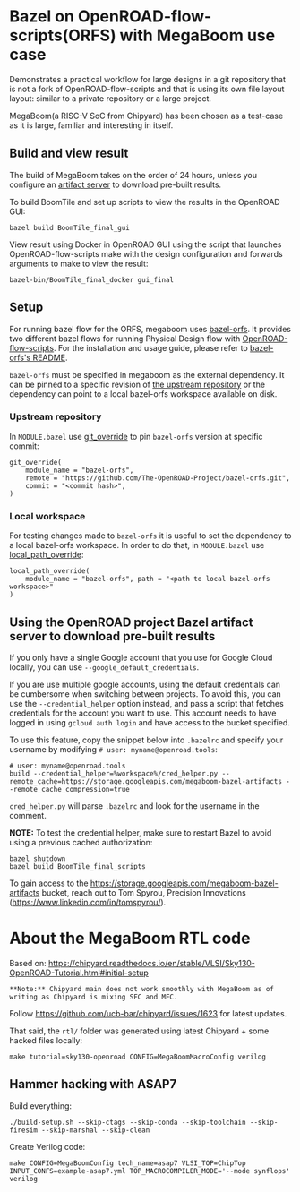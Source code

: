 Bazel on OpenROAD-flow-scripts(ORFS) with MegaBoom use case
===========================================================

Demonstrates a practical workflow for large designs in a git repository that is not a fork of OpenROAD-flow-scripts and that is using its own file layout layout: similar to a private repository or a large project.

MegaBoom(a RISC-V SoC from Chipyard) has been chosen as a test-case as it is large, familiar and interesting in itself.

Build and view result
---------------------

The build of MegaBoom takes on the order of 24 hours, unless you configure an
[artifact server](#using-the-openroad-project-bazel-artifact-server-to-download-pre-built-results)
to download pre-built results.

To build BoomTile and set up scripts to view the results in the OpenROAD GUI:

    bazel build BoomTile_final_gui

View result using Docker in OpenROAD GUI using the script that launches OpenROAD-flow-scripts
make with the design configuration and forwards arguments to make to view the result:

    bazel-bin/BoomTile_final_docker gui_final

Setup
-----

For running bazel flow for the ORFS, megaboom uses [bazel-orfs](https://github.com/The-OpenROAD-Project/bazel-orfs).
It provides two different bazel flows for running Physical Design flow with [OpenROAD-flow-scripts](https://github.com/The-OpenROAD-Project/OpenROAD-flow-scripts).
For the installation and usage guide, please refer to [bazel-orfs's README](https://github.com/The-OpenROAD-Project/bazel-orfs/blob/main/README.md).

`bazel-orfs` must be specified in megaboom as the external dependency.
It can be pinned to a specific revision of [the upstream repository](https://github.com/The-OpenROAD-Project/bazel-orfs) or the dependency can point to a local bazel-orfs workspace available on disk.

### Upstream repository

In `MODULE.bazel` use [git_override](https://bazel.build/rules/lib/globals/module#git_override) to pin `bazel-orfs` version at specific commit:

```
git_override(
    module_name = "bazel-orfs",
    remote = "https://github.com/The-OpenROAD-Project/bazel-orfs.git",
    commit = "<commit hash>",
)
```

### Local workspace

For testing changes made to `bazel-orfs` it is useful to set the dependency to a local bazel-orfs workspace.
In order to do that, in `MODULE.bazel` use [local_path_override](https://bazel.build/rules/lib/globals/module#local_path_override):

```
local_path_override(
    module_name = "bazel-orfs", path = "<path to local bazel-orfs workspace>"
)
```

Using the OpenROAD project Bazel artifact server to download pre-built results
------------------------------------------------------------------------------

If you only have a single Google account that you use for Google Cloud locally, you can use
`--google_default_credentials`.

If you are use multiple google accounts, using the default credentials can be cumbersome when
switching between projects. To avoid this, you can use the `--credential_helper` option
instead, and pass a script that fetches credentials for the account you want to use. This
account needs to have logged in using `gcloud auth login` and have access to the bucket
specified.

To use this feature, copy the snippet below into `.bazelrc` and specify your username by modifying `# user: myname@openroad.tools`:

    # user: myname@openroad.tools
    build --credential_helper=%workspace%/cred_helper.py --remote_cache=https://storage.googleapis.com/megaboom-bazel-artifacts --remote_cache_compression=true

`cred_helper.py` will parse `.bazelrc` and look for the username in the comment.

**NOTE:** To test the credential helper, make sure to restart Bazel to avoid using a previous
cached authorization:

    bazel shutdown
    bazel build BoomTile_final_scripts

To gain access to the https://storage.googleapis.com/megaboom-bazel-artifacts bucket,
reach out to Tom Spyrou, Precision Innovations (https://www.linkedin.com/in/tomspyrou/).

About the MegaBoom RTL code
===========================

Based on: https://chipyard.readthedocs.io/en/stable/VLSI/Sky130-OpenROAD-Tutorial.html#initial-setup

```
**Note:** Chipyard main does not work smoothly with MegaBoom as of writing as Chipyard is mixing SFC and MFC.
```

Follow https://github.com/ucb-bar/chipyard/issues/1623 for latest updates.

That said, the `rtl/` folder was generated using latest Chipyard + some hacked files locally:

```
make tutorial=sky130-openroad CONFIG=MegaBoomMacroConfig verilog
```

Hammer hacking with ASAP7
-------------------------

Build everything:

```
./build-setup.sh --skip-ctags --skip-conda --skip-toolchain --skip-firesim --skip-marshal --skip-clean
```

Create Verilog code:

```
make CONFIG=MegaBoomConfig tech_name=asap7 VLSI_TOP=ChipTop INPUT_CONFS=example-asap7.yml TOP_MACROCOMPILER_MODE='--mode synflops' verilog
```

